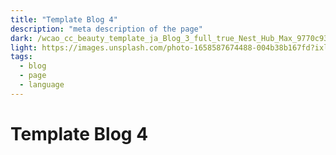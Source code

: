 ```yaml
---
title: "Template Blog 4"
description: "meta description of the page"
dark: /wcao_cc_beauty_template_ja_Blog_3_full_true_Nest_Hub_Max_9770c93f62.webp
light: https://images.unsplash.com/photo-1658587674488-004b38b167fd?ixlib=rb-1.2.1&ixid=MnwxMjA3fDB8MHx0b3BpYy1mZWVkfDE1fGJvOGpRS1RhRTBZfHxlbnwwfHx8fA%3D%3D&auto=format&fit=crop&w=800&q=60
tags:
  - blog
  - page
  - language
---
```


# Template Blog 4
